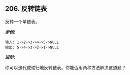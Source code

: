 ##  206. 反转链表

反转一个单链表。

***示例:***
```
输入: 1->2->3->4->5->NULL
输出: 5->4->3->2->1->NULL
```

***进阶:***

你可以迭代或递归地反转链表。你能否用两种方法解决这道题？

